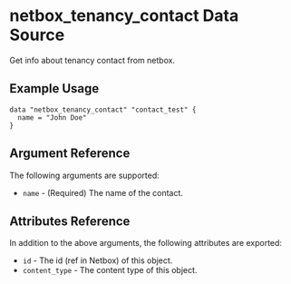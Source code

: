 # netbox\_tenancy\_contact Data Source

Get info about tenancy contact from netbox.

## Example Usage

```hcl
data "netbox_tenancy_contact" "contact_test" {
  name = "John Doe"
}
```

## Argument Reference

The following arguments are supported:
* ``name`` - (Required) The name of the contact.

## Attributes Reference

In addition to the above arguments, the following attributes are exported:
* ``id`` - The id (ref in Netbox) of this object.
* ``content_type`` - The content type of this object.
